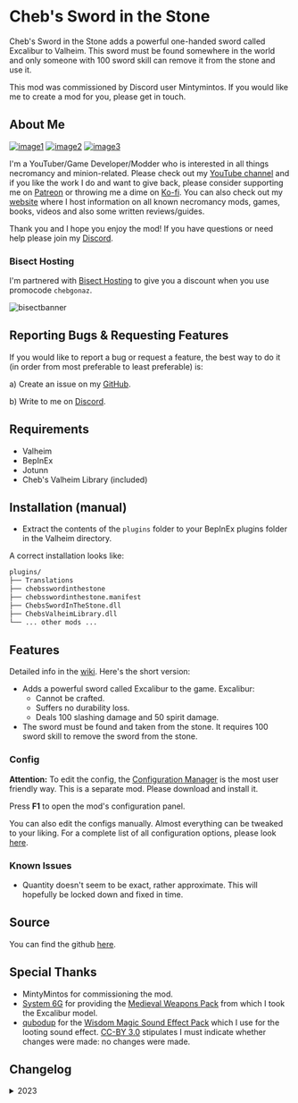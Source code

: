 # Cheb's Sword in the Stone

Cheb's Sword in the Stone adds a powerful one-handed sword called Excalibur to Valheim. This sword must be found somewhere in the world and only someone with 100 sword skill can remove it from the stone and use it.

This mod was commissioned by Discord user Mintymintos. If you would like me to create a mod for you, please get in touch.

## About Me

[![image1](https://imgur.com/Fahi6sP.png)](https://chebgonaz.pythonanywhere.com)
[![image2](https://imgur.com/X18OyQs.png)](https://ko-fi.com/chebgonaz)
[![image3](https://imgur.com/4e64jQ8.png)](https://www.patreon.com/chebgonaz?fan_landing=true)

I'm a YouTuber/Game Developer/Modder who is interested in all things necromancy and minion-related. Please check out my [YouTube channel](https://www.youtube.com/channel/UCPlZ1XnekiJxKymXbXyvkCg) and if you like the work I do and want to give back, please consider supporting me on [Patreon](https://www.patreon.com/chebgonaz?fan_landing=true) or throwing me a dime on [Ko-fi](https://ko-fi.com/chebgonaz). You can also check out my [website](https://chebgonaz.pythonanywhere.com) where I host information on all known necromancy mods, games, books, videos and also some written reviews/guides.

Thank you and I hope you enjoy the mod! If you have questions or need help please join my [Discord](https://discord.com/invite/EB96ASQ).

### Bisect Hosting

I'm partnered with [Bisect Hosting](https://bisecthosting.com/chebgonaz) to give you a discount when you use promocode `chebgonaz`.

![bisectbanner](https://www.bisecthosting.com/partners/custom-banners/b2629ae1-293a-4094-9d2d-002d14529a82.webp)

## Reporting Bugs & Requesting Features

If you would like to report a bug or request a feature, the best way to do it (in order from most preferable to least preferable) is:

a) Create an issue on my [GitHub](hhttps://github.com/jpw1991/chebs-sword-in-the-stone).

b) Write to me on [Discord](https://discord.com/invite/EB96ASQ).

## Requirements

- Valheim
- BepInEx
- Jotunn
- Cheb's Valheim Library (included)

## Installation (manual)

- Extract the contents of the `plugins` folder to your BepInEx plugins folder in the Valheim directory.

A correct installation looks like:

```sh
plugins/
├── Translations
├── chebsswordinthestone
├── chebsswordinthestone.manifest
├── ChebsSwordInTheStone.dll
├── ChebsValheimLibrary.dll
└── ... other mods ...
```

## Features

Detailed info in the [wiki](https://github.com/jpw1991/chebs-sword-in-the-stone/wiki). Here's the short version:

- Adds a powerful sword called Excalibur to the game. Excalibur:
	- Cannot be crafted.
	- Suffers no durability loss.
	- Deals 100 slashing damage and 50 spirit damage.
- The sword must be found and taken from the stone. It requires 100 sword skill to remove the sword from the stone.

### Config

**Attention:** To edit the config, the [Configuration Manager](https://github.com/BepInEx/BepInEx.ConfigurationManager/releases) is the most user friendly way. This is a separate mod. Please download and install it.

Press **F1** to open the mod's configuration panel.

You can also edit the configs manually. Almost everything can be tweaked to your liking. For a complete list of all configuration options, please look [here](https://github.com/jpw1991/chebs-sword-in-the-stone/wiki/Configs).

### Known Issues

- Quantity doesn't seem to be exact, rather approximate. This will hopefully be locked down and fixed in time.

## Source

You can find the github [here](https://github.com/jpw1991/chebs-sword-in-the-stone).

## Special Thanks

- MintyMintos for commissioning the mod.
- [System 6G](https://opengameart.org/users/system-g6) for providing the [Medieval Weapons Pack](https://opengameart.org/content/medieval-weapon-pack) from which I took the Excalibur model.
- [qubodup](https://opengameart.org/users/qubodup) for the [Wisdom Magic Sound Effect Pack](https://opengameart.org/content/wisdom-magic) which I use for the looting sound effect. [CC-BY 3.0](https://creativecommons.org/licenses/by/3.0/) stipulates I must indicate whether changes were made: no changes were made.

## Changelog

<details>
<summary>2023</summary>

 Date | Version | Notes 
--- | --- | ---
30/06/2023 | 1.1.1 | Implement the differing material requirements per level of upgrade as requested
25/06/2023 | 1.1.0 | Expose most sword stats to config
25/06/2023 | 1.0.1 | Permit upgrading of Excalibur
24/06/2023 | 1.0.0 | Release
23/06/2023 | 0.0.1   | First alpha version

</details>

